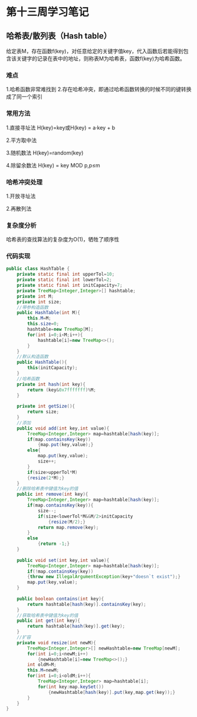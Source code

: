 ﻿# 第十三周学习笔记

## 哈希表/散列表（Hash table）
给定表M，存在函数f(key)，对任意给定的关键字值key，代入函数后若能得到包含该关键字的记录在表中的地址，则称表M为哈希表，函数f(key)为哈希函数。
### 难点
1.哈希函数非常难找到
2.存在哈希冲突，即通过哈希函数转换的时候不同的键转换成了同一个索引
### 常用方法
1.直接寻址法
H(key)=key或H(key) = a·key + b

2.平方取中法

3.随机数法
H(key)=random(key)

4.除留余数法
H(key) = key MOD p,p≤m

### 哈希冲突处理
1.开放寻址法

2.再散列法

### 复杂度分析
哈希表的查找算法的复杂度为O(1)，牺牲了顺序性

### 代码实现
```java
public class HashTable {  
	private static final int upperTol=10;  
	private static final int lowerTol=2;  
	private static final int initCapacity=7;  
	private TreeMap<Integer,Integer>[] hashtable;  
	private int M;  
	private int size;
	//带参构造函数  
	public HashTable(int M){  
		this.M=M;  
		this.size=0;  
		hashtable=new TreeMap[M];  
		for(int i=0;i<M;i++){  
			hashtable[i]=new TreeMap<>();
		}  
    }
    //默认构造函数  
	public HashTable(){  
		this(initCapacity);  
	} 
	//哈希函数 
    private int hash(int key){  
		return (key&0x7fffffff)%M;  
	} 
	 
    private int getSize(){  
        return size;  
	}
	//添加  
    public void add(int key,int value){  
		TreeMap<Integer,Integer> map=hashtable[hash(key)];  
		if(map.containsKey(key))  
			{map.put(key,value);}  
        else{  
			map.put(key,value);  
			size++;  
		}  
        if(size>upperTol*M)  
        {resize(2*M);}  
    }  
    //删除哈希表中键值为key的值
    public int remove(int key){  
		TreeMap<Integer,Integer> map=hashtable[hash(key)];  
		if(map.containsKey(key)){  
			size--;  
			if(size<lowerTol*M&&M/2>initCapacity
				{resize(M/2);}  
            return map.remove(key);
        }  
        else
	        {return -1;}  
    }  
	
    public void set(int key,int value){  
		TreeMap<Integer,Integer> map=hashtable[hash(key)];  
		if(!map.containsKey(key))
		{throw new IllegalArgumentException(key+"doesn`t exist");}  
		map.put(key,value);  
	}  
  
    public boolean contains(int key){  
        return hashtable[hash(key)].containsKey(key);
	}  
    //获取哈希表中键值为key的值
    public int get(int key){  
        return hashtable[hash(key)].get(key);  
	}  
	//扩容
    private void resize(int newM){  
        TreeMap<Integer,Integer>[] newHashtable=new TreeMap[newM];  
		for(int i=0;i<newM;i++)  
	        {newHashtable[i]=new TreeMap<>();}  
        int oldM=M;  
		this.M=newM;  
		for(int i=0;i<oldM;i++){  
            TreeMap<Integer,Integer> map=hashtable[i];  
			for(int key:map.keySet())
				{newHashtable[hash(key)].put(key,map.get(key));}  
        }  
    }  
}
```

